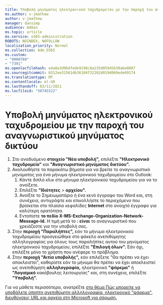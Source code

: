 ```yaml
---
title: Υποβολή μηνύματος ηλεκτρονικού ταχυδρομείου με την παροχή του αναγνωριστικού μηνύματος δικτύου
ms.author: v-jmathew
author: v-jmathew
manager: dansimp
audience: Admin
ms.topic: article
ms.service: o365-administration
ROBOTS: NOINDEX, NOFOLLOW
localization_priority: Normal
ms.collection: Adm_O365
ms.custom:
- "9000760"
- "7391"
ms.openlocfilehash: e4a0a3d9b4fede9198c8a235d05945b30a6e0807
ms.sourcegitcommit: 6312ee31561db36104f32282d019d069ede69174
ms.translationtype: MT
ms.contentlocale: el-GR
ms.lasthandoff: 03/11/2021
ms.locfileid: "50745522"
---
```

# <a name="submit-an-email-message-by-providing-the-network-message-id"></a>Υποβολή μηνύματος ηλεκτρονικού ταχυδρομείου με την παροχή του αναγνωριστικού μηνύματος δικτύου

1. Στο αναδυόμενο **στοιχείο "Νέα υποβολή",** επιλέξτε **"Ηλεκτρονικό ταχυδρομείο"** και **"Αναγνωριστικό μηνύματος δικτύου".**
2. Ακολουθήστε τα παρακάτω βήματα για να βρείτε το αναγνωριστικό μηνύματος για ένα μήνυμα ηλεκτρονικού ταχυδρομείου στο Outlook:
    1. Κάντε διπλό κλικ στο μήνυμα ηλεκτρονικού ταχυδρομείου για να το ανοίξετε.
    1. Επιλέξτε **"Ιδιότητες**  >  **αρχείου".**
    1. Ανοίξτε το Σημειωματάριο ή ένα κενό έγγραφο του Word και, στη συνέχεια, αντιγράψτε και επικολλήστε το περιεχόμενο που βρίσκεται στο πλαίσιο κεφαλίδες **Internet** στο ανοιχτό έγγραφο για καλύτερη ορατότητα.
    1. Εντοπίστε **το πεδίο X-MS-Exchange-Organization-Network-Message-Id.** Η τιμή μετά το **: είναι** το αναγνωριστικό που χρειάζεστε για την υποβολή σας.
3. Στην **περιοχή "Παραλήπτες",** εάν το μήνυμα ηλεκτρονικού ταχυδρομείου προσγειώθηκε στο φάκελο ανεπιθύμητης αλληλογραφίας για όλους τους παραλήπτες αυτού του μηνύματος ηλεκτρονικού ταχυδρομείου, επιλέξτε **"Επιλογή όλων".** Εάν όχι, επιλέξτε μόνο το χρήστη που ανέφερε το πρόβλημα.
4. Στην **περιοχή "Αιτία υποβολής",** εάν επιλέξετε "Θα πρέπει να έχει αποκλειστεί", καθορίστε εάν το μήνυμα θα πρέπει να έχει αποκλειστεί ως ανεπιθύμητη **αλληλογραφία,** ηλεκτρονικό **"ψάρεμα"** ή **"Λογισμικό** κακόβουλης λειτουργίας" και, στη συνέχεια, επιλέξτε **"Υποβολή".**

Για να μάθετε περισσότερα, ανατρέξτε [στο θέμα Πώς μπορείτε να υποβάλετε ύποπτη ανεπιθύμητη αλληλογραφία, ηλεκτρονικό "ψάρεμα", διευθύνσεις URL και αρχεία στη Microsoft για σάρωση.](https://go.microsoft.com/fwlink/?linkid=2101479)
